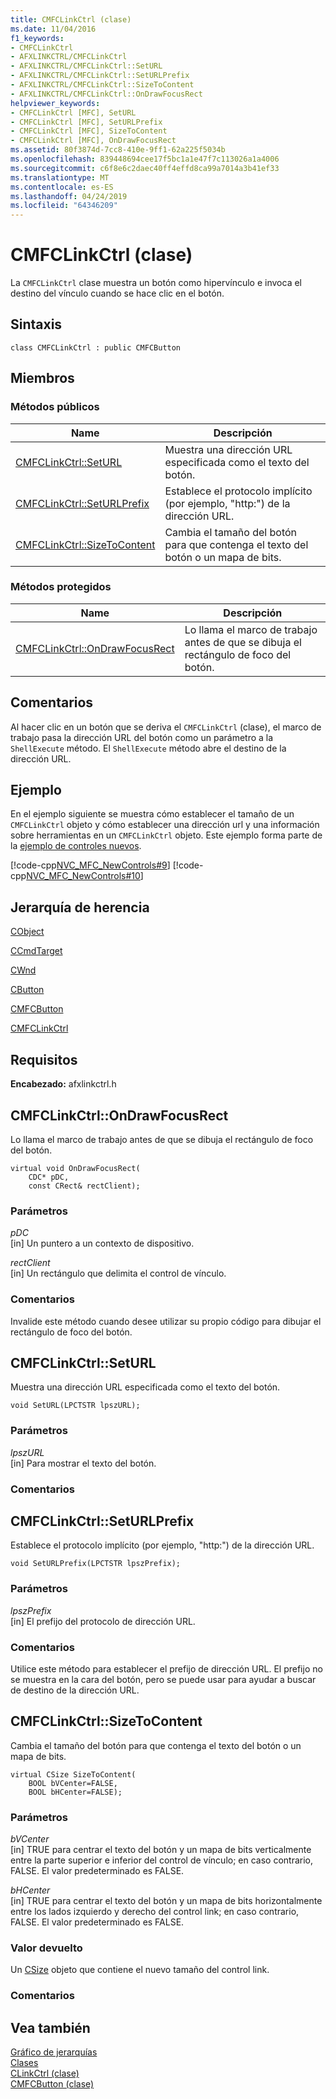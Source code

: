 ```yaml
---
title: CMFCLinkCtrl (clase)
ms.date: 11/04/2016
f1_keywords:
- CMFCLinkCtrl
- AFXLINKCTRL/CMFCLinkCtrl
- AFXLINKCTRL/CMFCLinkCtrl::SetURL
- AFXLINKCTRL/CMFCLinkCtrl::SetURLPrefix
- AFXLINKCTRL/CMFCLinkCtrl::SizeToContent
- AFXLINKCTRL/CMFCLinkCtrl::OnDrawFocusRect
helpviewer_keywords:
- CMFCLinkCtrl [MFC], SetURL
- CMFCLinkCtrl [MFC], SetURLPrefix
- CMFCLinkCtrl [MFC], SizeToContent
- CMFCLinkCtrl [MFC], OnDrawFocusRect
ms.assetid: 80f3874d-7cc8-410e-9ff1-62a225f5034b
ms.openlocfilehash: 839448694cee17f5bc1a1e47f7c113026a1a4006
ms.sourcegitcommit: c6f8e6c2daec40ff4effd8ca99a7014a3b41ef33
ms.translationtype: MT
ms.contentlocale: es-ES
ms.lasthandoff: 04/24/2019
ms.locfileid: "64346209"
---
```

# <a name="cmfclinkctrl-class"></a>CMFCLinkCtrl (clase)

La `CMFCLinkCtrl` clase muestra un botón como hipervínculo e invoca el destino del vínculo cuando se hace clic en el botón.

## <a name="syntax"></a>Sintaxis

```
class CMFCLinkCtrl : public CMFCButton
```

## <a name="members"></a>Miembros

### <a name="public-methods"></a>Métodos públicos

|Name|Descripción|
|----------|-----------------|
|[CMFCLinkCtrl::SetURL](#seturl)|Muestra una dirección URL especificada como el texto del botón.|
|[CMFCLinkCtrl::SetURLPrefix](#seturlprefix)|Establece el protocolo implícito (por ejemplo, "http:") de la dirección URL.|
|[CMFCLinkCtrl::SizeToContent](#sizetocontent)|Cambia el tamaño del botón para que contenga el texto del botón o un mapa de bits.|

### <a name="protected-methods"></a>Métodos protegidos

|Name|Descripción|
|----------|-----------------|
|[CMFCLinkCtrl::OnDrawFocusRect](#ondrawfocusrect)|Lo llama el marco de trabajo antes de que se dibuja el rectángulo de foco del botón.|

## <a name="remarks"></a>Comentarios

Al hacer clic en un botón que se deriva el `CMFCLinkCtrl` (clase), el marco de trabajo pasa la dirección URL del botón como un parámetro a la `ShellExecute` método. El `ShellExecute` método abre el destino de la dirección URL.

## <a name="example"></a>Ejemplo

En el ejemplo siguiente se muestra cómo establecer el tamaño de un `CMFCLinkCtrl` objeto y cómo establecer una dirección url y una información sobre herramientas en un `CMFCLinkCtrl` objeto. Este ejemplo forma parte de la [ejemplo de controles nuevos](../../overview/visual-cpp-samples.md).

[!code-cpp[NVC_MFC_NewControls#9](../../mfc/reference/codesnippet/cpp/cmfclinkctrl-class_1.h)]
[!code-cpp[NVC_MFC_NewControls#10](../../mfc/reference/codesnippet/cpp/cmfclinkctrl-class_2.cpp)]

## <a name="inheritance-hierarchy"></a>Jerarquía de herencia

[CObject](../../mfc/reference/cobject-class.md)

[CCmdTarget](../../mfc/reference/ccmdtarget-class.md)

[CWnd](../../mfc/reference/cwnd-class.md)

[CButton](../../mfc/reference/cbutton-class.md)

[CMFCButton](../../mfc/reference/cmfcbutton-class.md)

[CMFCLinkCtrl](../../mfc/reference/cmfclinkctrl-class.md)

## <a name="requirements"></a>Requisitos

**Encabezado:** afxlinkctrl.h

##  <a name="ondrawfocusrect"></a>  CMFCLinkCtrl::OnDrawFocusRect

Lo llama el marco de trabajo antes de que se dibuja el rectángulo de foco del botón.

```
virtual void OnDrawFocusRect(
    CDC* pDC,
    const CRect& rectClient);
```

### <a name="parameters"></a>Parámetros

*pDC*<br/>
[in] Un puntero a un contexto de dispositivo.

*rectClient*<br/>
[in] Un rectángulo que delimita el control de vínculo.

### <a name="remarks"></a>Comentarios

Invalide este método cuando desee utilizar su propio código para dibujar el rectángulo de foco del botón.

##  <a name="seturl"></a>  CMFCLinkCtrl::SetURL

Muestra una dirección URL especificada como el texto del botón.

```
void SetURL(LPCTSTR lpszURL);
```

### <a name="parameters"></a>Parámetros

*lpszURL*<br/>
[in] Para mostrar el texto del botón.

### <a name="remarks"></a>Comentarios

##  <a name="seturlprefix"></a>  CMFCLinkCtrl::SetURLPrefix

Establece el protocolo implícito (por ejemplo, "http:") de la dirección URL.

```
void SetURLPrefix(LPCTSTR lpszPrefix);
```

### <a name="parameters"></a>Parámetros

*lpszPrefix*<br/>
[in] El prefijo del protocolo de dirección URL.

### <a name="remarks"></a>Comentarios

Utilice este método para establecer el prefijo de dirección URL. El prefijo no se muestra en la cara del botón, pero se puede usar para ayudar a buscar de destino de la dirección URL.

##  <a name="sizetocontent"></a>  CMFCLinkCtrl::SizeToContent

Cambia el tamaño del botón para que contenga el texto del botón o un mapa de bits.

```
virtual CSize SizeToContent(
    BOOL bVCenter=FALSE,
    BOOL bHCenter=FALSE);
```

### <a name="parameters"></a>Parámetros

*bVCenter*<br/>
[in] TRUE para centrar el texto del botón y un mapa de bits verticalmente entre la parte superior e inferior del control de vínculo; en caso contrario, FALSE. El valor predeterminado es FALSE.

*bHCenter*<br/>
[in] TRUE para centrar el texto del botón y un mapa de bits horizontalmente entre los lados izquierdo y derecho del control link; en caso contrario, FALSE. El valor predeterminado es FALSE.

### <a name="return-value"></a>Valor devuelto

Un [CSize](../../atl-mfc-shared/reference/csize-class.md) objeto que contiene el nuevo tamaño del control link.

### <a name="remarks"></a>Comentarios

## <a name="see-also"></a>Vea también

[Gráfico de jerarquías](../../mfc/hierarchy-chart.md)<br/>
[Clases](../../mfc/reference/mfc-classes.md)<br/>
[CLinkCtrl (clase)](../../mfc/reference/clinkctrl-class.md)<br/>
[CMFCButton (clase)](../../mfc/reference/cmfcbutton-class.md)
